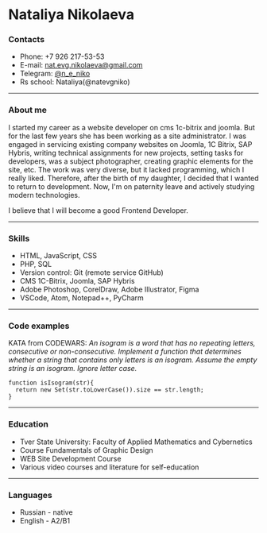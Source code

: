 # Nataliya Nikolaeva

### Contacts
* Phone: +7 926 217-53-53
* E-mail: nat.evg.nikolaeva@gmail.com
* Telegram: [@n_e_niko](https://tlgg.ru/@n_e_niko)
* Rs school: Nataliya(@natevgniko)


****


### About me
I started my career as a website developer on cms 1c-bitrix and joomla. But for the last few years she has been working as a site administrator. I was engaged in servicing existing company websites on Joomla, 1C Bitrix, SAP Hybris, writing technical assignments for new projects, setting tasks for developers, was a subject photographer, creating graphic elements for the site, etc. The work was very diverse, but it lacked programming, which I really liked. Therefore, after the birth of my daughter, I decided that I wanted to return to development. Now, I'm on paternity leave and actively studying modern technologies. 

I believe that I will become a good Frontend Developer.


****


### Skills
* HTML, JavaScript, CSS
* PHP, SQL
* Version control: Git (remote service GitHub)
* CMS 1C-Bitrix, Joomla, SAP Hybris
* Adobe Photoshop, CorelDraw, Adobe Illustrator, Figma
* VSCode, Atom, Notepad++, PyCharm


****


### Code examples
KATA from CODEWARS: *An isogram is a word that has no repeating letters, consecutive or non-consecutive. Implement a function that determines whether a string that contains only letters is an isogram. Assume the empty string is an isogram. Ignore letter case.*
```
function isIsogram(str){
  return new Set(str.toLowerCase()).size == str.length;
}
```


****


### Education
* Tver State University: Faculty of Applied Mathematics and Cybernetics
* Course Fundamentals of Graphic Design
* WEB Site Development Course
* Various video courses and literature for self-education


****


### Languages
* Russian - native
* English - A2/B1
